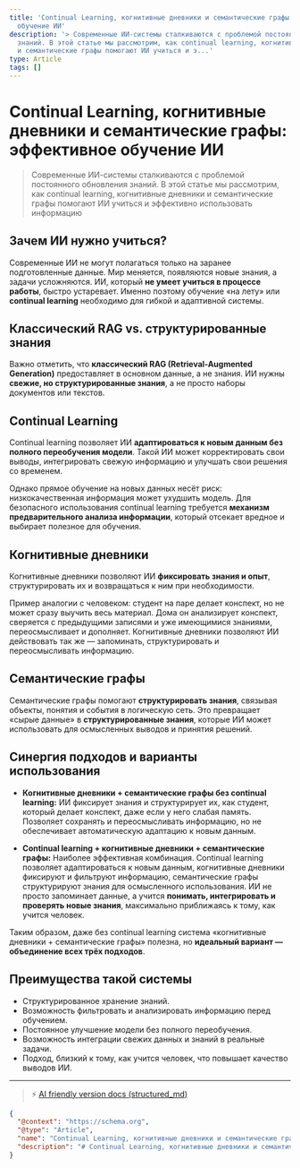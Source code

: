 ```yaml
---
title: 'Continual Learning, когнитивные дневники и семантические графы: эффективное
  обучение ИИ'
description: '> Современные ИИ-системы сталкиваются с проблемой постоянного обновления
  знаний. В этой статье мы рассмотрим, как continual learning, когнитивные дневники
  и семантические графы помогают ИИ учиться и э...'
type: Article
tags: []
---
```


# Continual Learning, когнитивные дневники и семантические графы: эффективное обучение ИИ

> Современные ИИ-системы сталкиваются с проблемой постоянного обновления знаний. В этой статье мы рассмотрим, как continual learning, когнитивные дневники и семантические графы помогают ИИ учиться и эффективно использовать информацию

## Зачем ИИ нужно учиться?

Современные ИИ не могут полагаться только на заранее подготовленные данные. Мир меняется, появляются новые знания, а задачи усложняются. ИИ, который **не умеет учиться в процессе работы**, быстро устаревает. Именно поэтому обучение «на лету» или **continual learning** необходимо для гибкой и адаптивной системы.

## Классический RAG vs. структурированные знания

Важно отметить, что **классический RAG (Retrieval-Augmented Generation)** предоставляет в основном данные, а не знания. ИИ нужны **свежие, но структурированные знания**, а не просто наборы документов или текстов.

## Continual Learning

Continual learning позволяет ИИ **адаптироваться к новым данным без полного переобучения модели**. Такой ИИ может корректировать свои выводы, интегрировать свежую информацию и улучшать свои решения со временем.

Однако прямое обучение на новых данных несёт риск: низкокачественная информация может ухудшить модель. Для безопасного использования continual learning требуется **механизм предварительного анализа информации**, который отсекает вредное и выбирает полезное для обучения.

## Когнитивные дневники

Когнитивные дневники позволяют ИИ **фиксировать знания и опыт**, структурировать их и возвращаться к ним при необходимости.

Пример аналогии с человеком: студент на паре делает конспект, но не может сразу выучить весь материал. Дома он анализирует конспект, сверяется с предыдущими записями и уже имеющимися знаниями, переосмысливает и дополняет. Когнитивные дневники позволяют ИИ действовать так же — запоминать, структурировать и переосмысливать информацию.

## Семантические графы

Семантические графы помогают **структурировать знания**, связывая объекты, понятия и события в логическую сеть. Это превращает «сырые данные» в **структурированные знания**, которые ИИ может использовать для осмысленных выводов и принятия решений.

## Синергия подходов и варианты использования

* **Когнитивные дневники + семантические графы без continual learning:**
  ИИ фиксирует знания и структурирует их, как студент, который делает конспект, даже если у него слабая память. Позволяет сохранять и переосмысливать информацию, но не обеспечивает автоматическую адаптацию к новым данным.

* **Continual learning + когнитивные дневники + семантические графы:**
  Наиболее эффективная комбинация. Continual learning позволяет адаптироваться к новым данным, когнитивные дневники фиксируют и фильтруют информацию, семантические графы структурируют знания для осмысленного использования. ИИ не просто запоминает данные, а учится **понимать, интегрировать и проверять новые знания**, максимально приближаясь к тому, как учится человек.

Таким образом, даже без continual learning система «когнитивные дневники + семантические графы» полезна, но **идеальный вариант — объединение всех трёх подходов**.

## Преимущества такой системы

* Структурированное хранение знаний.
* Возможность фильтровать и анализировать информацию перед обучением.
* Постоянное улучшение модели без полного переобучения.
* Возможность интеграции свежих данных и знаний в реальные задачи.
* Подход, близкий к тому, как учится человек, что повышает качество выводов ИИ.


---
> ⚡ [AI friendly version docs (structured_md)](../../index.md)


```json
{
  "@context": "https://schema.org",
  "@type": "Article",
  "name": "Continual Learning, когнитивные дневники и семантические графы: эффективное обучение ИИ",
  "description": "# Continual Learning, когнитивные дневники и семантические графы: эффективное обучение ИИ  > Совреме..."
}
```
